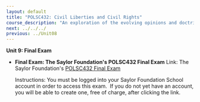 ```yaml
---
layout: default
title: "POLSC432: Civil Liberties and Civil Rights"
course_description: "An exploration of the evolving opinions and doctrines of the U.S. Supreme Court, with particular emphasis on the civil liberties and rights of individuals and groups. Examines specific case law, including post-September 11th detainees, the use of secret courts, same-sex marriage, immigration, and abortion."
next: ../../../
previous: ../Unit08
---
```

**Unit 9: Final Exam** <span id="9"></span> 
-   **Final Exam: The Saylor Foundation's POLSC432 Final Exam**
    Link: The Saylor Foundation's [POLSC432 Final
    Exam](http://school.saylor.org/mod/quiz/view.php?id=957)  
      
     Instructions: You must be logged into your Saylor Foundation School
    account in order to access this exam.  If you do not yet have an
    account, you will be able to create one, free of charge, after
    clicking the link. 


